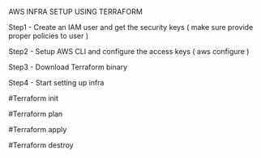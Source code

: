 AWS INFRA SETUP USING TERRAFORM 

Step1 - Create an IAM user and get the security keys ( make sure provide proper policies to user )

Step2 - Setup AWS CLI and configure the access keys ( aws configure )

Step3 - Download Terraform binary

Step4 - Start setting up infra

#Terraform init  

#Terraform plan 

#Terraform apply  

#Terraform destroy 
